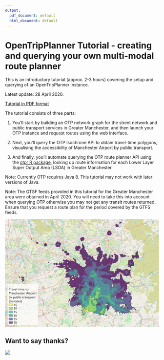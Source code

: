 ```yaml
---
output:
  pdf_document: default
  html_document: default
---
```

# OpenTripPlanner Tutorial - creating and querying your own multi-modal route planner

This is an introductory tutorial (approx. 2-3 hours) covering the setup and querying of an OpenTripPlanner instance.

Latest update: 28 April 2020.

[Tutorial in PDF format](https://github.com/marcusyoung/otp-tutorial/blob/master/intro-otp.pdf)

The tutorial consists of three parts:

1. You’ll start by building an OTP network graph for the street network and public transport services
in Greater Manchester, and then launch your OTP instance and request routes using the web
interface.

2. Next, you’ll query the OTP Isochrone API to obtain travel-time polygons, visualising the accessibility
of Manchester Airport by public transport.

3. And finally, you’ll automate querying the OTP route planner API using the [otpr R package](https://github.com/marcusyoung/otpr), looking up route information for each Lower Layer Super Output Area (LSOA) in Greater Manchester.

Note: Currently OTP requires Java 8. This tutorial may not work with later versions of Java.

Note: The GTSF feeds provided in this tutorial for the Greater Manchester area were obtained in April 2020. You will need to take this into account when querying OTP otherwise you may not get any transit routes returned. Ensure that you request a route plan for the period covered by the GTFS feeds.

![](images/airport-isochrone-readme.png)

## Want to say thanks?

<a href="https://ko-fi.com/marcusyoung"><img src='man/figures/BuyMeACoffee_blue@2x.png' align="left" width=200/></a>

</br>


